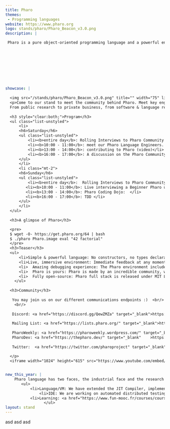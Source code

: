 ```yaml
---
title: Pharo
themes:
 - Programming languages
website: https://www.pharo.org
logo: stands/pharo/Pharo_Beacon_v3.0.png
description: |

 Pharo is a pure object-oriented programming language and a powerful environment, focused on simplicity and immediate feedback (think IDE and OS rolled into one). 
 

  


 
 

 
showcase: |
  
  <img src="/stands/pharo/Pharo_Beacon_v3.0.png" title="" width="75" link="https://www.pharo.org" target="_blank" style="float:left; margin-top:-30px;" />
  <p>Come to our stand to meet the community behind Pharo. Meet key engineers and researchers behind the language development. Meet the rich multiple communities that pharo hubs, from radically different origins. 
  From public research to private business, from software & language research & development to  human rights hacktivism, Pharo community is a really rich meltingpot of international technological improvement, political struggle and beautiful human exchange!   </p>
  
  <h3 style="clear:both;">Program</h3>
  <ul class="list-unstyled">
      <li>
      <h6>Saturday</h6>
      <ul class="list-unstyled">
          <li><b>entire day</b>: Rolling Interviews to Pharo Community Members</li>
          <li><b>10:00 - 11:00</b>: meet our Pharo Language Engineers. (chat & video)</li>
          <li><b>13:00 - 14:00</b>: contributing to Pharo (video)</li>
          <li><b>16:00 - 17:00</b>: A discussion on the Pharo Community(chat & video)</li>
      </ul>
      </li>
      <li class="mt-2">
      <h6>Sunday</h6>
      <ul class="list-unstyled">
          <li><b>entire day</b>:  Rolling Interviews to Pharo Community Members</li>
         <li><b>10:00 - 11:00</b>: Live interviewing a Beginner Pharo user. (chat & video)</li>
         <li><b>13:00 - 14:00</b>: Pharo Coding Dojo:  </li>
         <li><b>16:00 - 17:00</b>: TDD </li>
      </ul>
      </li>
  </ul>
  
  <h3>A glimpse of Pharo</h3>

  <pre>
  $ wget -O- https://get.pharo.org/64 | bash 
  $ ./pharo Pharo.image eval "42 factorial"
  </pre>
  <h3>Teaser</h3>
  <ul>
      <li>Simple & powerful language: No constructors, no types declaration, no interfaces, no primitive types. Yet a powerful and elegant language with a full syntax fitting in one postcard! Pharo is objects and messages all the way down.
      <li>Live, immersive environment: Immediate feedback at any moment of your development: Developing, testing, debugging. Even in production environments, you will never be stuck in compiling and deploying steps again!
      <li>  Amazing debugging experience: The Pharo environment includes a debugger unlike anything you've seen before. It allows you to step through code, restart the execution of methods, create methods on the fly, and much more!
      <li>  Pharo is yours: Pharo is made by an incredible community, with more than 100 contributors for the last revision of the platform and hundreds of people contributing constantly with frameworks and libraries.
      <li>  Fully open-source: Pharo full stack is released under MIT License and available on GitHub
    </ul>
  
  <h3>Community</h3>
  
   You may join us on our different communications endpoints :)  <br/>
    <br/>
  
   Discord: <a href="https://discord.gg/QewZMZa" target="_blank">https://discord.gg/QewZMZa</a> <br/>
  
   Mailing List: <a href="https://lists.pharo.org/" target="_blank">https://lists.pharo.org/</a> <br/>
  
   PharoWeekly: <a href="https://pharoweekly.wordpress.com/" target="_blank">https://pharoweekly.wordpress.com/</a> <br/>
   PharoDev: <a href="https://thepharo.dev/" target="_blank"	>https://thepharo.dev/</a> <br/>
  
   Twitter:  <a href="https://twitter.com/pharoproject" target="_blank"	>@pharoproject</a> <br/>
  
  </p>  
  <iframe width="1024" height="615" src="https://www.youtube.com/embed/q9VYlfbdKys" frameborder="0" allow="accelerometer; autoplay; clipboard-write; encrypted-media; gyroscope; picture-in-picture" allowfullscreen></iframe>


new_this_year: |
    Pharo language has two faces, the industrial face and the research face. This last year we have been brewing many new things.
       <ul>      
           <li>Language/VM: We have extended the JIT Compiler, implemented a large battery of tests. Extend it to ARM64bits. We implemented a new system for threaded FFI calls, that allow us to have partial parallelism. We added new technologies on concurrent programming, that allow consistent definition of tasks and at some point binding with FFI threads if it is the case.
               <li>IDE: We are working on automated distributed testing for reduce the testing time of the projects, allowing the developers to quickly run tests on development. We have been developing bindings to GTK, and extending our own IDE to have multiple bindings (so far, GTK and Morphic -a native approach-). We are beta testing our new debugger, and inspecting tools for live programming development. Including replay, object specific debugging, and other state of the art features. We implemented a markdown subset parser and rendered for having the language comments written in markdown
           <li>Learning: <a href="https://www.fun-mooc.fr/courses/course-v1:inria+41024+session01/about">Full new Mooc online</a>
                 </ul>
layout: stand
---
```



asd asd asd 


